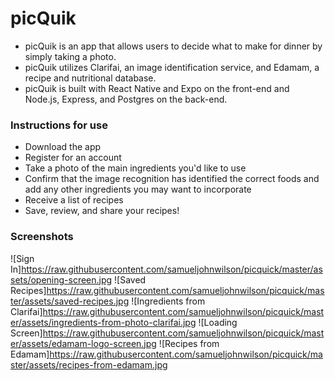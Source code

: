 # picQuik

* picQuik is an app that allows users to decide what to make for dinner by simply taking a photo.
* picQuik utilizes Clarifai, an image identification service, and Edamam, a recipe and nutritional database.
* picQuik is built with React Native and Expo on the front-end and Node.js, Express, and Postgres on the back-end.



### Instructions for use

* Download the app
* Register for an account
* Take a photo of the main ingredients you'd like to use
* Confirm that the image recognition has identified the correct foods and add any other ingredients you may want to incorporate
* Receive a list of recipes
* Save, review, and share your recipes!


### Screenshots

![Sign In]https://raw.githubusercontent.com/samueljohnwilson/picquick/master/assets/opening-screen.jpg
![Saved Recipes]https://raw.githubusercontent.com/samueljohnwilson/picquick/master/assets/saved-recipes.jpg
![Ingredients from Clarifai]https://raw.githubusercontent.com/samueljohnwilson/picquick/master/assets/ingredients-from-photo-clarifai.jpg
![Loading Screen]https://raw.githubusercontent.com/samueljohnwilson/picquick/master/assets/edamam-logo-screen.jpg
![Recipes from Edamam]https://raw.githubusercontent.com/samueljohnwilson/picquick/master/assets/recipes-from-edamam.jpg